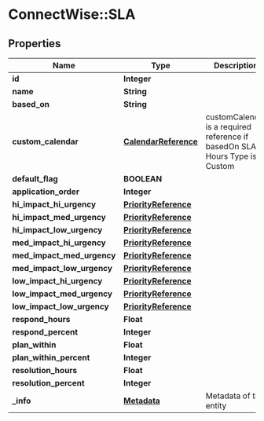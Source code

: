 # ConnectWise::SLA

## Properties
Name | Type | Description | Notes
------------ | ------------- | ------------- | -------------
**id** | **Integer** |  | [optional] 
**name** | **String** |  | 
**based_on** | **String** |  | 
**custom_calendar** | [**CalendarReference**](CalendarReference.md) | customCalendar is a required reference if basedOn SLA Hours Type is Custom | [optional] 
**default_flag** | **BOOLEAN** |  | [optional] 
**application_order** | **Integer** |  | [optional] 
**hi_impact_hi_urgency** | [**PriorityReference**](PriorityReference.md) |  | [optional] 
**hi_impact_med_urgency** | [**PriorityReference**](PriorityReference.md) |  | [optional] 
**hi_impact_low_urgency** | [**PriorityReference**](PriorityReference.md) |  | [optional] 
**med_impact_hi_urgency** | [**PriorityReference**](PriorityReference.md) |  | [optional] 
**med_impact_med_urgency** | [**PriorityReference**](PriorityReference.md) |  | [optional] 
**med_impact_low_urgency** | [**PriorityReference**](PriorityReference.md) |  | [optional] 
**low_impact_hi_urgency** | [**PriorityReference**](PriorityReference.md) |  | [optional] 
**low_impact_med_urgency** | [**PriorityReference**](PriorityReference.md) |  | [optional] 
**low_impact_low_urgency** | [**PriorityReference**](PriorityReference.md) |  | [optional] 
**respond_hours** | **Float** |  | [optional] 
**respond_percent** | **Integer** |  | [optional] 
**plan_within** | **Float** |  | [optional] 
**plan_within_percent** | **Integer** |  | [optional] 
**resolution_hours** | **Float** |  | [optional] 
**resolution_percent** | **Integer** |  | [optional] 
**_info** | [**Metadata**](Metadata.md) | Metadata of the entity | [optional] 


